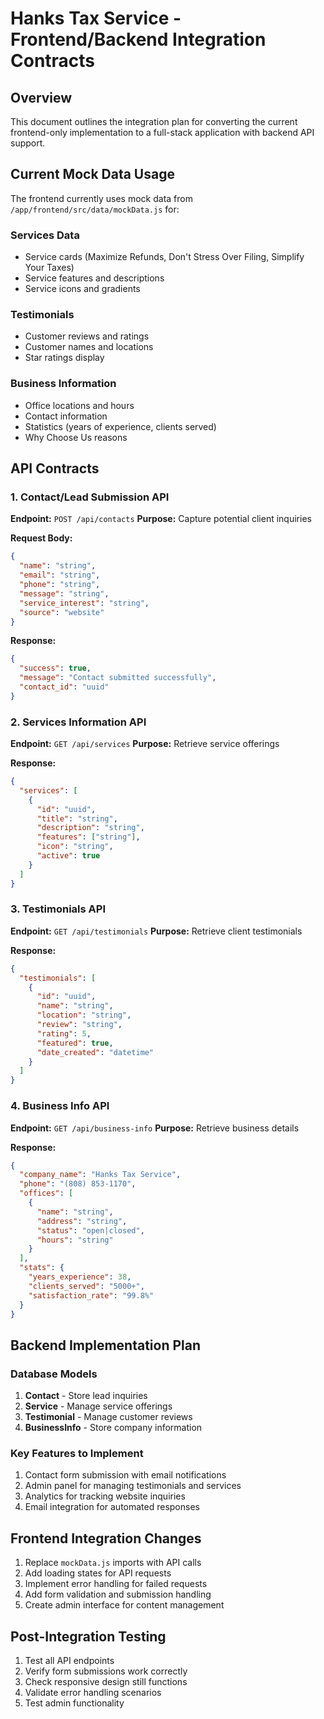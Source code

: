 # Hanks Tax Service - Frontend/Backend Integration Contracts

## Overview
This document outlines the integration plan for converting the current frontend-only implementation to a full-stack application with backend API support.

## Current Mock Data Usage
The frontend currently uses mock data from `/app/frontend/src/data/mockData.js` for:

### Services Data
- Service cards (Maximize Refunds, Don't Stress Over Filing, Simplify Your Taxes)
- Service features and descriptions
- Service icons and gradients

### Testimonials
- Customer reviews and ratings
- Customer names and locations
- Star ratings display

### Business Information
- Office locations and hours
- Contact information
- Statistics (years of experience, clients served)
- Why Choose Us reasons

## API Contracts

### 1. Contact/Lead Submission API
**Endpoint:** `POST /api/contacts`
**Purpose:** Capture potential client inquiries

**Request Body:**
```json
{
  "name": "string",
  "email": "string", 
  "phone": "string",
  "message": "string",
  "service_interest": "string",
  "source": "website"
}
```

**Response:**
```json
{
  "success": true,
  "message": "Contact submitted successfully",
  "contact_id": "uuid"
}
```

### 2. Services Information API
**Endpoint:** `GET /api/services`
**Purpose:** Retrieve service offerings

**Response:**
```json
{
  "services": [
    {
      "id": "uuid",
      "title": "string",
      "description": "string", 
      "features": ["string"],
      "icon": "string",
      "active": true
    }
  ]
}
```

### 3. Testimonials API
**Endpoint:** `GET /api/testimonials`
**Purpose:** Retrieve client testimonials

**Response:**
```json
{
  "testimonials": [
    {
      "id": "uuid",
      "name": "string",
      "location": "string", 
      "review": "string",
      "rating": 5,
      "featured": true,
      "date_created": "datetime"
    }
  ]
}
```

### 4. Business Info API
**Endpoint:** `GET /api/business-info`
**Purpose:** Retrieve business details

**Response:**
```json
{
  "company_name": "Hanks Tax Service",
  "phone": "(808) 853-1170",
  "offices": [
    {
      "name": "string",
      "address": "string",
      "status": "open|closed",
      "hours": "string"
    }
  ],
  "stats": {
    "years_experience": 38,
    "clients_served": "5000+",
    "satisfaction_rate": "99.8%"
  }
}
```

## Backend Implementation Plan

### Database Models
1. **Contact** - Store lead inquiries
2. **Service** - Manage service offerings  
3. **Testimonial** - Manage customer reviews
4. **BusinessInfo** - Store company information

### Key Features to Implement
1. Contact form submission with email notifications
2. Admin panel for managing testimonials and services
3. Analytics for tracking website inquiries
4. Email integration for automated responses

## Frontend Integration Changes
1. Replace `mockData.js` imports with API calls
2. Add loading states for API requests
3. Implement error handling for failed requests
4. Add form validation and submission handling
5. Create admin interface for content management

## Post-Integration Testing
1. Test all API endpoints
2. Verify form submissions work correctly  
3. Check responsive design still functions
4. Validate error handling scenarios
5. Test admin functionality